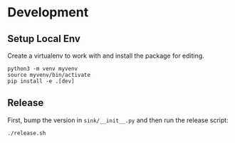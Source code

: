 # Development

## Setup Local Env

Create a virtualenv to work with and install the package for editing.

    python3 -m venv myvenv
    source myvenv/bin/activate
    pip install -e .[dev]

## Release

First, bump the version in `sink/__init__.py` and then run the release script:

    ./release.sh
